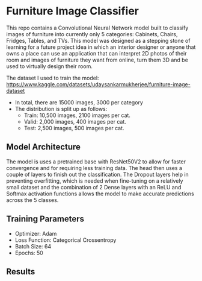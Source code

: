 # Furniture Image Classifier

This repo contains a Convolutional Neural Network model built to classify images of furniture into currently only 5 categories: Cabinets, Chairs, Fridges, Tables, and TVs. This model was designed as a stepping stone of learning for a future project idea in which an interior designer or anyone that owns a place can use an application that can interpret 2D photos of their room and images of furniture they want from online, turn them 3D and be used to virtually design their room.

The dataset I used to train the model: https://www.kaggle.com/datasets/udaysankarmukherjee/furniture-image-dataset
- In total, there are 15000 images, 3000 per category
- The distribution is split up as follows:
    - Train: 10,500 images, 2100 images per cat.
    - Valid: 2,000 images, 400 images per cat.
    - Test: 2,500 images, 500 images per cat.

## Model Architecture
The model is uses a pretrained base with ResNet50V2 to allow for faster convergence and for requiring less training data. The head then uses a couple of layers to finish out the classification. The Dropout layers help in preventing overfitting, which is needed when fine-tuning on a relatively small dataset and the combination of 2 Dense layers with an ReLU and Softmax activation functions allows the model to make accurate predictions across the 5 classes.

## Training Parameters
- Optimizer: Adam
- Loss Function: Categorical Crossentropy
- Batch Size: 64
- Epochs: 50

## Results